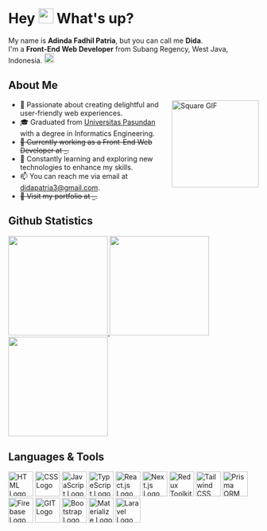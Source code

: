 <h1> Hey <img src="https://raw.githubusercontent.com/kaueMarques/kaueMarques/master/hi.gif" width="30" /> What's up?</h1>
<div>
  <div>My name is <b>Adinda Fadhil Patria</b>, but you can call me <b>Dida</b>.</div>
  <div>
    <span>I'm a <b>Front-End Web Developer</b> from Subang Regency, West Java, Indonesia. </span>
    <img src="https://upload.wikimedia.org/wikipedia/commons/thumb/9/9f/Flag_of_Indonesia.svg/1280px-Flag_of_Indonesia.svg.png" alt="Indonesian Flag" width="20"/>
  </div>
</div>

## About Me
<img align="right" alt="Square GIF" height="175" src="https://cdn.discordapp.com/attachments/1215492374017478678/1226720114037100594/sugarmints_artblog___Photo.gif?ex=6625cb22&is=66135622&hm=ea3053dd3f321b3c905f799af1d061d60a136aa0836690bd2d78cf4e7998a274&" />

- 🌟 Passionate about creating delightful and user-friendly web experiences.
- 🎓 Graduated from [Universitas Pasundan](https://www.unpas.ac.id/) with a degree in Informatics Engineering.
- ~~💼 Currently working as a Front-End Web Developer at [-](https://).~~
- 🌱 Constantly learning and exploring new technologies to enhance my skills.
- 📫 You can reach me via email at [didapatria3@gmail.com](mailto:didapatria3@gmail.com).
- ~~🚀 Visit my portfolio at [-](https://).~~

## Github Statistics
<div align="left"> 
  <a href="https://github.com/didapatria">
    <img height="200" src="https://github-readme-stats.vercel.app/api?username=didapatria&show_icons=true&locale=en&theme=react&include_all_commits=true&rank_icon=github&card_width=300" />
    <img height="200" src="https://github-readme-stats-eight-theta.vercel.app/api/top-langs/?username=didapatria&show_icons=true&locale=en&theme=react&layout=compact&langs_count=8&card_width=300" />
    <img height="200" src="https://github-readme-streak-stats.herokuapp.com/?user=didapatria&show_icons=true&locale=en&theme=react&include_all_commits=true&count_private=true&card_width=800" />
  </a>
</div>

## Languages & Tools
<div align="left">
  <img src="https://upload.wikimedia.org/wikipedia/commons/thumb/6/61/HTML5_logo_and_wordmark.svg/512px-HTML5_logo_and_wordmark.svg.png" alt="HTML Logo" height="50"/>
  <img src="https://upload.wikimedia.org/wikipedia/commons/thumb/d/d5/CSS3_logo_and_wordmark.svg/1200px-CSS3_logo_and_wordmark.svg.png" alt="CSS Logo" height="50"/>
  <img src="https://upload.wikimedia.org/wikipedia/commons/thumb/9/99/Unofficial_JavaScript_logo_2.svg/1200px-Unofficial_JavaScript_logo_2.svg.png" alt="JavaScript Logo" height="50"/>
  <img src="https://titrias.com/files/2022/04/typescript.png" alt="TypeScript Logo" height="50"/>
  <img src="https://upload.wikimedia.org/wikipedia/commons/thumb/3/30/React_Logo_SVG.svg/1200px-React_Logo_SVG.svg.png" alt="React.js Logo" height="50"/>
  <img src="https://nextjs.org/favicon.ico" alt="Next.js Logo" height="50"/>
  <img src="https://redux-toolkit.js.org/img/redux.svg" alt="Redux Toolkit Logo" height="50"/>
  <img src="https://cdn.discordapp.com/attachments/1215492374017478678/1226700609135312906/apple-touch-icon-removebg-preview.png?ex=6625b8f8&is=661343f8&hm=740c6c016e143f73db6c57ba920c5afeaa883b31041673aa796a3435af7530a5&" alt="Tailwind CSS Logo" height="50"/>
  <img src="https://www.prisma.io/images/apple-touch-icon.png" alt="Prisma ORM Logo" height="50"/>
  <img src="https://www.gstatic.com/devrel-devsite/prod/v66c4dc9b65fea2172a0927d7be81b5b5d946ea60fc02578dd7c264b2c2852152/firebase/images/touchicon-180.png" alt="Firebase Logo" height="50"/>
  <img src="https://avatars.githubusercontent.com/u/18133?s=280&v=4" alt="GIT Logo" height="50"/>
  <img src="https://getbootstrap.com/docs/5.3/assets/brand/bootstrap-logo-shadow.png" alt="Bootstrap Logo" height="50"/>
  <img src="https://materializecss.com/res/materialize.svg" alt="Materialize Logo" height="50" width="50"/>
  <img src="https://laravel.com/img/logomark.min.svg" alt="Laravel Logo" height="50"/>
</div>
